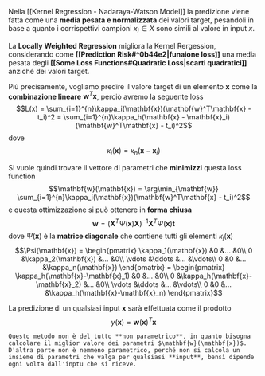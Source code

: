 Nella [[Kernel Regression - Nadaraya-Watson Model]] la predizione viene fatta come una **media pesata e normalizzata** dei valori target, pesandoli in base a quanto i corrispettivi campioni $x_i \in X$ sono simili al valore in input $x$.

La **Locally Weighted Regression** migliora la Kernel Rergession, considerando come **[[Prediction Risk#^0b44e2|funaione loss]]** una media pesata degli **[[Some Loss Functions#Quadratic Loss|scarti quadratici]]** anziché dei valori target.

Più precisamente, vogliamo predire il valore target di un elemento $\mathbf{x}$ come la **combinazione lineare** $\mathbf{w}^T\mathbf{x}$, perciò avremo la seguente loss  $$L(x) = \sum_{i=1}^{n}\kappa_i(\mathbf{x})(\mathbf{w}^T\mathbf{x} - t_i)^2 = \sum_{i=1}^{n}\kappa_h(\mathbf{x} - \mathbf{x}_i)(\mathbf{w}^T\mathbf{x} - t_i)^2$$ dove $$\kappa_i(\mathbf{x}) = \kappa_h(\mathbf{x}-\mathbf{x}_i)$$

Si vuole quindi trovare il vettore di parametri che **minimizzi** questa loss function $$\mathbf{w}(\mathbf{x}) = \arg\min_{\mathbf{w}} \sum_{i=1}^{n}\kappa_i(\mathbf{x})(\mathbf{w}^T\mathbf{x} - t_i)^2$$ e questa ottimizzazione si può ottenere in **forma chiusa** $$\mathbf{w} = (\mathbf{X}^T \Psi(\mathbf{x})\mathbf{X})^{-1}\mathbf{X}^T \Psi(\mathbf{x})\mathbf{t}$$ dove $\Psi(\mathbf{x})$ è la **matrice diagonale** che contiene tutti gli elementi $\kappa_i(\mathbf{x})$
$$\Psi(\mathbf{x}) = \begin{pmatrix}
\kappa_1(\mathbf{x})  &0 &... &0\\
0 &\kappa_2(\mathbf{x}) &... &0\\
\vdots &\ddots &... &\vdots\\
0 &0 &... &\kappa_n(\mathbf{x})
\end{pmatrix} = \begin{pmatrix}
\kappa_h(\mathbf{x}-\mathbf{x}_1)  &0 &... &0\\
0 &\kappa_h(\mathbf{x}-\mathbf{x}_2) &... &0\\
\vdots &\ddots &... &\vdots\\
0 &0 &... &\kappa_h(\mathbf{x}-\mathbf{x}_n)
\end{pmatrix}$$

La predizione di un qualsiasi input $\mathbf{x}$ sarà effettuata come il prodotto $$y(\mathbf{x}) = \mathbf{w}(\mathbf{x})^T \mathbf{x}$$

```ad-attention
Questo metodo non è del tutto **non parametrico**, in quanto bisogna calcolare il miglior valore dei parametri $\mathbf{w}(\mathbf{x})$. 
D'altra parte non è nemmeno parametrico, perché non si calcola un insieme di parametri che valga per qualsiasi **input**, bensì dipende ogni volta dall'inptu che si riceve.
```
